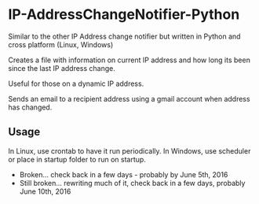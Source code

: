 IP-AddressChangeNotifier-Python
==========================================================

Similar to the other IP Address change notifier but written
in Python and cross platform (Linux, Windows)

Creates a file with information on current IP address and how
long its been since the last IP address change.

Useful for those on a dynamic IP address.

Sends an email to a recipient address using a gmail account when address has changed.

Usage
---------------------------------------------------------

In Linux, use crontab to have it run periodically.
In Windows, use scheduler or place in startup folder to run
on startup.

* Broken... check back in a few days - probably by June 5th, 2016
* Still broken... rewriting much of it, check back in a few days, probably June 10th, 2016
